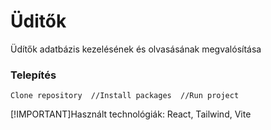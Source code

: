 # Üditők
Üdítők adatbázis kezelésének és olvasásának megvalósítása

### Telepítés
`Clone repository  //Install packages  //Run project`

[!IMPORTANT]Használt technológiák: React, Tailwind, Vite 
